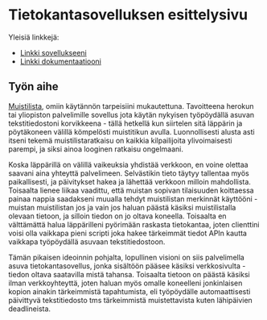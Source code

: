 # Tietokantasovelluksen esittelysivu

Yleisiä linkkejä:

* [Linkki sovellukseeni](http://villtann.users.cs.helsinki.fi/muistilista/)
* [Linkki dokumentaatiooni](https://github.com/Yskinator/Tsoha-Bootstrap/tree/master/doc)

## Työn aihe

 [Muistilista](https://advancedkittenry.github.io/suunnittelu_ja_tyoymparisto/aiheet/Muistilista.html), omiin käytännön tarpeisiini mukautettuna. Tavoitteena herokun tai yliopiston palvelimille sovellus jota käytän nykyisen työpöydällä asuvan tekstitiedostoni korvikkeena - tällä hetkellä kun siirtelen sitä läppärin ja pöytäkoneen välillä kömpelösti muistitikun avulla. Luonnollisesti alusta asti itseni tekemä muistilistaratkaisu on kaikkia kilpailijoita ylivoimaisesti parempi, ja siksi ainoa looginen ratkaisu ongelmaani.
 
 Koska läppärillä on välillä vaikeuksia yhdistää verkkoon, en voine olettaa saavani aina yhteyttä palvelimeen. Selvästikin tieto täytyy tallentaa myös paikallisesti, ja päivitykset hakea ja lähettää verkkoon milloin mahdollista. Toisaalta lienee liikaa vaadittu, että muistan sopivan tilaisuuden koittaessa painaa nappia saadakseni muualla tehdyt muistilistan merkinnät käyttööni - muistan muistilistan jos ja vain jos haluan päästä käsiksi muistilistalla olevaan tietoon, ja silloin tiedon on jo oltava koneella. Toisaalta en välttämättä halua läppärilleni pyörimään raskasta tietokantaa, joten clienttini voisi olla vaikkapa pieni scripti joka hakee tärkeimmät tiedot APIn kautta vaikkapa työpöydällä asuvaan tekstitiedostoon.

Tämän pikaisen ideoinnin pohjalta, lopullinen visioni on siis palvelimella asuva tietokantasovellus, jonka sisältöön pääsee käsiksi verkkosivulta - tiedon oltava saatavilla mistä tahansa. Toisaalta tietoon on päästä käsiksi ilman verkkoyhteyttä, joten haluan myös omalle koneelleni jonkinlaisen kopion ainakin tärkeimmistä tapahtumista, eli työpöydälle automaattisesti päivittyvä tekstitiedosto tms tärkeimmistä muistettavista kuten lähipäivien deadlineista.
